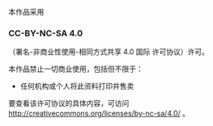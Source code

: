 本作品采用
### CC-BY-NC-SA 4.0
（署名-非商业性使用-相同方式共享 4.0 国际 许可协议）许可。



本作品禁止一切商业使用，包括但不限于：

- 任何机构或个人将此资料打印并售卖



要查看该许可协议的具体内容，可访问 http://creativecommons.org/licenses/by-nc-sa/4.0/ 。
